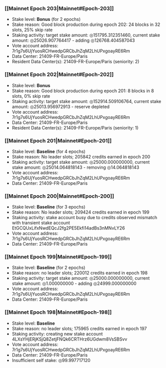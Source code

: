 ### [[Mainnet Epoch 203|Mainnet#Epoch-203]]
* Stake level: **Bonus** (for 2 epochs)
* Stake reason: Good block production during epoch 202: 24 blocks in 32 slots, 25% skip rate
* Staking activity: target stake amount: ◎151795.312351460, current stake amount: ◎25026.907764417 - adding ◎126768.404587043
* Vote account address: 7r1g7s6UjYuosRCHwedpGRCbJhZqM2LhUPxgoayRE6Rm
* Data Center: 21409-FR-Europe/Paris
* Resident Data Center(s): 21409-FR-Europe/Paris (seniority: 2)
### [[Mainnet Epoch 202|Mainnet#Epoch-202]]
* Stake level: **Bonus**
* Stake reason: Good block production during epoch 201: 8 blocks in 8 slots, 0% skip rate
* Staking activity: target stake amount: ◎152914.509106764, current stake amount: ◎25013.956972913 - reserve depleted
* Vote account address: 7r1g7s6UjYuosRCHwedpGRCbJhZqM2LhUPxgoayRE6Rm
* Data Center: 21409-FR-Europe/Paris
* Resident Data Center(s): 21409-FR-Europe/Paris (seniority: 1)
### [[Mainnet Epoch 201|Mainnet#Epoch-201]]
* Stake level: **Baseline** (for 4 epochs)
* Stake reason: No leader slots; 205842 credits earned in epoch 200
* Staking activity: target stake amount: ◎25000.000000000, current stake amount: ◎25014.064818143 - removing ◎14.064818143
* Vote account address: 7r1g7s6UjYuosRCHwedpGRCbJhZqM2LhUPxgoayRE6Rm
* Data Center: 21409-FR-Europe/Paris
### [[Mainnet Epoch 200|Mainnet#Epoch-200]]
* Stake level: **Baseline** (for 3 epochs)
* Stake reason: No leader slots; 209424 credits earned in epoch 199
* Staking activity: stake account busy due to credits observed mismatch with transient stake account EtGCQUxLifxNwdEQcJ2fg2PE5Ekfi14adBs3nMNvLY26
* Vote account address: 7r1g7s6UjYuosRCHwedpGRCbJhZqM2LhUPxgoayRE6Rm
* Data Center: 21409-FR-Europe/Paris
### [[Mainnet Epoch 199|Mainnet#Epoch-199]]
* Stake level: **Baseline** (for 2 epochs)
* Stake reason: no leader slots; 220012 credits earned in epoch 198
* Staking activity: target stake amount: ◎25000.000000000, current stake amount: ◎1.000000000 - adding ◎24999.000000000
* Vote account address: 7r1g7s6UjYuosRCHwedpGRCbJhZqM2LhUPxgoayRE6Rm
* Data Center: 21409-FR-Europe/Paris
### [[Mainnet Epoch 198|Mainnet#Epoch-198]]
* Stake level: **Baseline**
* Stake reason: no leader slots; 175965 credits earned in epoch 197
* Staking activity: creating new stake account 4LXsYHjERjKSjQ8ZetjFNQk6CRTHrz6UGdwm8VsSBSvv
* Vote account address: 7r1g7s6UjYuosRCHwedpGRCbJhZqM2LhUPxgoayRE6Rm
* Data Center: 21409-FR-Europe/Paris
* Insufficient self stake: ◎99.997717120